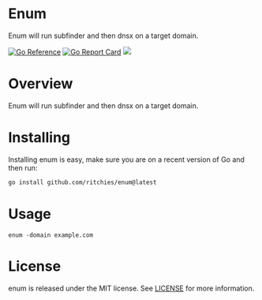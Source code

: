 # Enum

Enum will run subfinder and then dnsx on a target domain.

[![Go Reference](https://pkg.go.dev/badge/github.com/ritchies/enum.svg)](https://pkg.go.dev/github.com/ritchies/enum)
[![Go Report Card](https://goreportcard.com/badge/github.com/ritchies/enum)](https://goreportcard.com/report/github.com/ritchies/enum)
[![](https://img.shields.io/github/workflow/status/ritchies/enum/Tests?longCache=tru&label=Tests&logo=github%20actions&logoColor=fff)](https://github.com/ritchies/enum/actions?query=workflow%3ATests)

# Overview

Enum will run subfinder and then dnsx on a target domain.

# Installing

Installing enum is easy, make sure you are on a recent version of Go and then run:

```bash
go install github.com/ritchies/enum@latest
```

# Usage

```
enum -domain example.com
```

# License

enum is released under the MIT license. See [LICENSE](https://github.com/ritchies/enum/blob/master/LICENSE) for more information.
